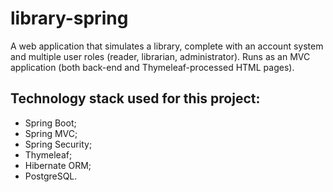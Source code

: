 # library-spring

A web application that simulates a library, complete with an account system and multiple user roles (reader, librarian,
administrator). Runs as an MVC application (both back-end and Thymeleaf-processed HTML pages).

## Technology stack used for this project:

- Spring Boot;
- Spring MVC;
- Spring Security;
- Thymeleaf;
- Hibernate ORM;
- PostgreSQL.
